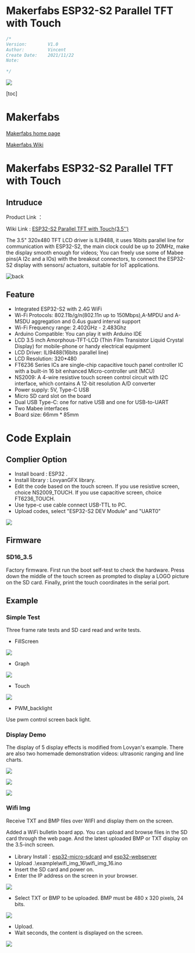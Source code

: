 # Makerfabs ESP32-S2 Parallel TFT with Touch

```c++
/*
Version:		V1.0
Author:			Vincent
Create Date:	2021/11/22
Note:
	
*/
```
![](md_pic/main.gif)


[toc]

# Makerfabs

[Makerfabs home page](https://www.makerfabs.com/)

[Makerfabs Wiki](https://makerfabs.com/wiki/index.php?title=Main_Page)

# Makerfabs ESP32-S2 Parallel TFT with Touch
## Intruduce

Product Link ：[]() 

Wiki Link : [ESP32-S2 Parallel TFT with Touch(3.5'')](https://www.makerfabs.com/wiki/index.php?title=ESP32-S2_Parallel_TFT_with_Touch(3.5%27%27)) 

The 3.5" 320x480 TFT LCD driver is ILI9488, it uses 16bits parallel line for communication with ESP32-S2, the main clock could be up to 20MHz, make the display smooth enough for videos; You can freely use some of Mabee pins(A I2c and a IOs) with the breakout connectors, to connect the ESP32-S2 display with sensors/ actuators, suitable for IoT applications.

![back](md_pic/back.jpg)

## Feature

- Integrated ESP32-S2 with 2.4G WiFi
- Wi-Fi Protocols: 802.11b/g/n(802.11n up to 150Mbps),A-MPDU and A-MSDU aggregation and 0.4us guard interval support
- Wi-Fi Frequency range: 2.402GHz - 2.483Ghz
- Arduino Compatible: You can play it with Arduino IDE
- LCD 3.5 inch Amorphous-TFT-LCD (Thin Film Transistor Liquid Crystal Display) for mobile-phone or handy electrical equipment
- LCD Driver: ILI9488(16bits parallel line)
- LCD Resolution: 320*480
- FT6236 Series ICs are single-chip capacitive touch panel controller IC with a built-in 16 bit enhanced Micro-controller unit (MCU)
- NS2009: A 4-wire resistive touch screen control circuit with I2C interface, which contains A 12-bit resolution A/D converter
- Power supply: 5V, Type-C USB
- Micro SD card slot on the board
- Dual USB Type-C: one for native USB and one for USB-to-UART
- Two Mabee interfaces
- Board size: 66mm * 85mm



# Code Explain

## Complier Option

- Install board : ESP32 .
- Install library : LovyanGFX library. 
- Edit the code based on the touch screen. If you use resistive screen, choice NS2009_TOUCH. If you use capacitive screen, choice FT6236_TOUCH. 
- Use type-c use cable connect USB-TTL to PC.
- Upload codes, select "ESP32-S2 DEV Module" and "UART0"

![](md_pic/complier.jpg)

## Firmware

### SD16_3.5

Factory firmware. First run the boot self-test to check the hardware. Press down the middle of the touch screen as prompted to display a LOGO picture on the SD card. Finally, print the touch coordinates in the serial port.



## Example

### Simple Test

Three frame rate tests and SD card read and write tests.

- FillScreen

![](md_pic/test1.gif)

- Graph

![](md_pic/test2.jpg)

- Touch

![](md_pic/test3.gif)

- PWM_backlight

Use pwm control screen back light.

### Display Demo

The display of 5 display effects is modified from Lovyan's example. There are also two homemade demonstration videos: ultrasonic ranging and line charts.

![](md_pic/dis1.gif)

![](md_pic/dis2.gif)

![](md_pic/game1.gif)


### Wifi Img

Receive TXT and BMP files over WIFI and display them on the screen.

Added a WiFi bulletin board app. You can upload and browse files in the SD card through the web page. And the latest uploaded BMP or TXT display on the 3.5-inch screen.

- Library Install：[esp32-micro-sdcard](https://github.com/nhatuan84/esp32-micro-sdcard) and [esp32-webserver](https://github.com/nhatuan84/esp32-webserver)
- Upload .\example\wifi_img_16\wifi_img_16.ino
- Insert the SD card and power on.
- Enter the IP address on the screen in your browser.

![](md_pic/wifi_img1.jpg)

- Select TXT or BMP to be uploaded. BMP must be 480 x 320 pixels, 24 bits.

![](md_pic/wifi_img2.jpg)

- Upload.
- Wait seconds, the content is displayed on the screen.

![](md_pic/wifi_img3.jpg)